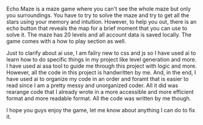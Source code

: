 Echo Maze is a maze game where you can't see the whole maze but only you surroundings. You have to try to solve the maze and try to get all the stars using your memory and intuition. However, to help you out, there is an echo button that reveals the map for a brief moment that you can use to solve it. The maze has 20 levels and all account data is saved locally. The game comes with a how to play section as well.

Just to clarify about ai use, I am failry new to css and js so I have used ai to learn how to do specific things in my project like level generation and more. I have used ai asa tool to guide me through this project with logic and more. However, all the code in this project is handwritten by me. And, in the end, I have used ai to organize my code in an order and foramt that is easier to read since I am a pretty messy and unorganized coder. All it did was rearange code that I already wrote in a more accessible and more efficient format and more readable format. All the code was written by me though.

I hope you guys enjoy the game, let me know about anything I can do to fix it.
